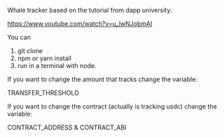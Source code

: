Whale tracker based on the tutorial from dapp university:

https://www.youtube.com/watch?v=u_lwNJobmAI

You can 

1. git clone
2. npm or yarn install
3. run in a terminal with node.

If you want to change the amount that tracks change the variable:

TRANSFER_THRESHOLD

If you want to change the contract (actually is tracking usdc) change the variable:

CONTRACT_ADDRESS & CONTRACT_ABI